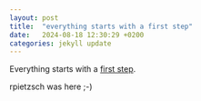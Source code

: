 ```yaml
---
layout: post
title:  "everything starts with a first step"
date:   2024-08-18 12:30:29 +0200
categories: jekyll update
---
```

Everything starts with a [first step](https://www.linkedin.com/posts/fairdevices_everything-starts-with-a-first-step-activity-7230287179174825985-5n1A).

rpietzsch was here ;-)
